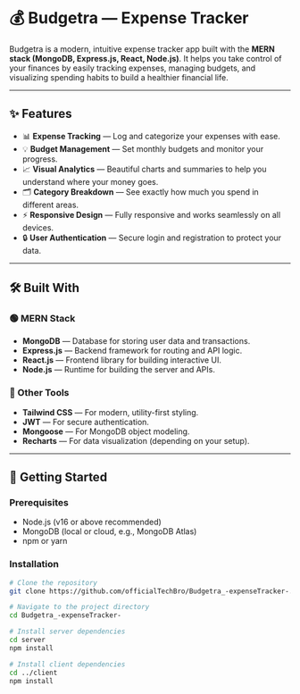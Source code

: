 # 💰 Budgetra — Expense Tracker

Budgetra is a modern, intuitive expense tracker app built with the **MERN stack (MongoDB, Express.js, React, Node.js)**. It helps you take control of your finances by easily tracking expenses, managing budgets, and visualizing spending habits to build a healthier financial life.

---

## ✨ Features

- 📊 **Expense Tracking** — Log and categorize your expenses with ease.
- 💡 **Budget Management** — Set monthly budgets and monitor your progress.
- 📈 **Visual Analytics** — Beautiful charts and summaries to help you understand where your money goes.
- 🗂 **Category Breakdown** — See exactly how much you spend in different areas.
- ⚡ **Responsive Design** — Fully responsive and works seamlessly on all devices.
- 🔒 **User Authentication** — Secure login and registration to protect your data.

---

## 🛠️ Built With

### 🟢 MERN Stack

- **MongoDB** — Database for storing user data and transactions.
- **Express.js** — Backend framework for routing and API logic.
- **React.js** — Frontend library for building interactive UI.
- **Node.js** — Runtime for building the server and APIs.

### 💅 Other Tools

- **Tailwind CSS** — For modern, utility-first styling.
- **JWT** — For secure authentication.
- **Mongoose** — For MongoDB object modeling.
- **Recharts** — For data visualization (depending on your setup).

---

## 🚀 Getting Started

### Prerequisites

- Node.js (v16 or above recommended)
- MongoDB (local or cloud, e.g., MongoDB Atlas)
- npm or yarn

### Installation

```bash
# Clone the repository
git clone https://github.com/officialTechBro/Budgetra_-expenseTracker-.git

# Navigate to the project directory
cd Budgetra_-expenseTracker-

# Install server dependencies
cd server
npm install

# Install client dependencies
cd ../client
npm install
